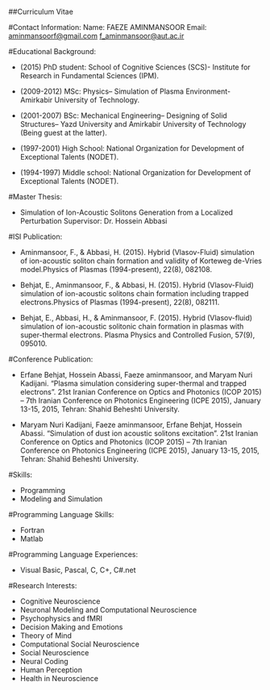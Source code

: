##Curriculum Vitae

#Contact Information:
Name:                      FAEZE AMINMANSOOR
Email:                     aminmansoorf@gmail.com
                           f_aminmansoor@aut.ac.ir


#Educational Background:
*	(2015) PhD student: School of Cognitive Sciences (SCS)- Institute for Research in Fundamental Sciences (IPM).

*	(2009-2012) MSc: Physics– Simulation of Plasma Environment- Amirkabir University of Technology.

*	(2001-2007) BSc: Mechanical Engineering– Designing of Solid Structures– Yazd University and Amirkabir University of Technology (Being guest at the latter).

*	(1997-2001) High School: National Organization for Development of Exceptional Talents (NODET).

*	(1994-1997) Middle school: National Organization for Development of Exceptional Talents (NODET).

#Master Thesis:
*	Simulation of Ion-Acoustic Solitons Generation from a Localized Perturbation
Supervisor: Dr. Hossein Abbasi



#ISI Publication:
*	Aminmansoor, F., & Abbasi, H. (2015). Hybrid (Vlasov-Fluid) simulation of ion-acoustic soliton chain formation and validity of Korteweg de-Vries model.Physics of Plasmas (1994-present), 22(8), 082108. 

*	Behjat, E., Aminmansoor, F., & Abbasi, H. (2015). Hybrid (Vlasov-Fluid) simulation of ion-acoustic solitons chain formation including trapped electrons.Physics of Plasmas (1994-present), 22(8), 082111.

*	Behjat, E., Abbasi, H., & Aminmansoor, F. (2015). Hybrid (Vlasov-fluid) simulation of ion-acoustic solitonic chain formation in plasmas with super-thermal electrons. Plasma Physics and Controlled Fusion, 57(9), 095010.

#Conference Publication:
*	Erfane Behjat, Hossein Abassi, Faeze aminmansoor, and Maryam Nuri Kadijani. “Plasma simulation considering super-thermal and trapped electrons”. 21st Iranian Conference on Optics and Photonics (ICOP 2015) – 7th Iranian Conference on Photonics Engineering (ICPE 2015), January 13-15, 2015, Tehran: Shahid Beheshti University.

*	Maryam Nuri Kadijani, Faeze aminmansoor, Erfane Behjat, Hossein Abassi. “Simulation of dust ion acoustic solitons excitation”. 21st Iranian Conference on Optics and Photonics (ICOP 2015) – 7th Iranian Conference on Photonics Engineering (ICPE 2015), January 13-15, 2015, Tehran: Shahid Beheshti University.

#Skills:
*	Programming
*	Modeling and Simulation

#Programming Language Skills:
*	Fortran
*	Matlab

#Programming Language Experiences:
*	Visual Basic, Pascal, C, C+, C#.net

#Research Interests:
*	Cognitive Neuroscience
*	Neuronal Modeling and Computational Neuroscience
*	Psychophysics and fMRI
*	Decision Making and Emotions
*	Theory of Mind
*	Computational Social Neuroscience
*	Social Neuroscience
*	Neural Coding
*	Human Perception
*	Health in Neuroscience

